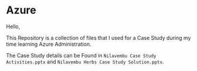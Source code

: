 # Azure

Hello,

This Repository is a collection of files that I used for a Case Study during my time learning Azure Administration.

The Case Study details can be Found in `Nilavembu Case Study Activities.pptx` and `Nilavembu Herbs Case Study Solution.pptx`.
